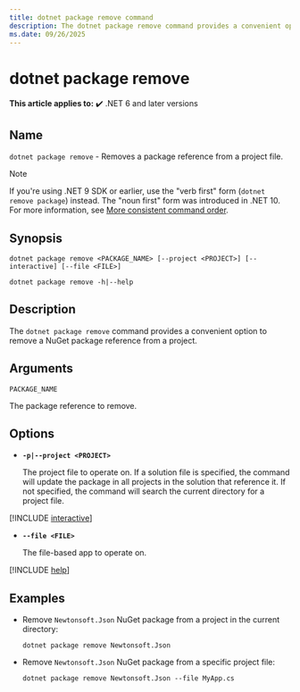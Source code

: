```yaml
---
title: dotnet package remove command
description: The dotnet package remove command provides a convenient option to remove NuGet package reference to a project.
ms.date: 09/26/2025
---
```

# dotnet package remove

**This article applies to:** ✔️ .NET 6 and later versions

## Name

`dotnet package remove` - Removes a package reference from a project file.

> [!NOTE]
> If you're using .NET 9 SDK or earlier, use the "verb first" form (`dotnet remove package`) instead. The "noun first" form was introduced in .NET 10. For more information, see [More consistent command order](../whats-new/dotnet-10/sdk.md#more-consistent-command-order).

## Synopsis

```dotnetcli
dotnet package remove <PACKAGE_NAME> [--project <PROJECT>] [--interactive] [--file <FILE>]

dotnet package remove -h|--help
```

## Description

The `dotnet package remove` command provides a convenient option to remove a NuGet package reference from a project.

## Arguments

`PACKAGE_NAME`

The package reference to remove.

## Options

- **`-p|--project <PROJECT>`**

  The project file to operate on. If a solution file is specified, the command will update the package in all projects in the solution that reference it. If not specified, the command will search the current directory for a project file.

[!INCLUDE [interactive](../../../includes/cli-interactive.md)]

- **`--file <FILE>`**

  The file-based app to operate on.

[!INCLUDE [help](../../../includes/cli-help.md)]

## Examples

- Remove `Newtonsoft.Json` NuGet package from a project in the current directory:

  ```dotnetcli
  dotnet package remove Newtonsoft.Json
  ```

- Remove `Newtonsoft.Json` NuGet package from a specific project file:

  ```dotnetcli
  dotnet package remove Newtonsoft.Json --file MyApp.cs
  ```